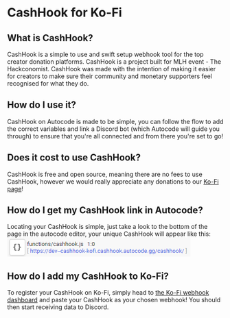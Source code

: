 # CashHook for Ko-Fi
## What is CashHook? 

CashHook is a simple to use and swift setup webhook tool for the top creator donation platforms. CashHook is a project built for MLH event - The Hackconomist. CashHook was made with the intention of making it easier for creators to make sure their community and monetary supporters feel recognised for what they do.

## How do I use it?

CashHook on Autocode is made to be simple, you can follow the flow to add the correct variables and link a Discord bot (which Autocode will guide you through) to ensure that you're all connected and from there you're set to go! 

## Does it cost to use CashHook?

CashHook is free and open source, meaning there are no fees to use CashHook, however we would really appreciate any donations to our [Ko-Fi page](https://ko-fi.com/cashhook)!

## How do I get my CashHook link in Autocode?

Locating your CashHook is simple, just take a look to the bottom of the page in the autocode editor, your unique CashHook will appear like this: <br>
<img src="./cashhook.png">

## How do I add my CashHook to Ko-Fi?

To register your CashHook on Ko-Fi, simply head to [the Ko-Fi webhook dashboard](https://ko-fi.com/manage/webhooks) and paste your CashHook as your chosen webhook! You should then start receiving data to Discord.
